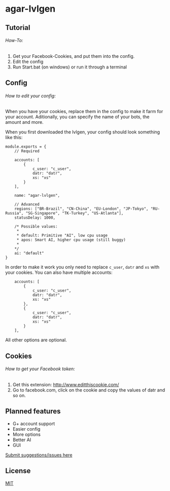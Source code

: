 # agar-lvlgen

## Tutorial
###### How-To:
1. Get your Facebook-Cookies, and put them into the config.
2. Edit the config
3. Run Start.bat (on windows) or run it through a terminal

## Config
###### How to edit your config:
When you have your cookies, replace them in the config to make it farm for your account.
Aditionally, you can specify the name of your bots, the amount and more.

When you first downloaded the lvlgen, your config should look something like this:
```
module.exports = {
	// Required
	
	accounts: [
		{
			c_user: "c_user",
			datr: "datr",
			xs: "xs"
		}
	],
	
	name: "agar-lvlgen",
	
	// Advanced
	regions: ["BR-Brazil", "CN-China", "EU-London", "JP-Tokyo", "RU-Russia", "SG-Singapore", "TK-Turkey", "US-Atlanta"],
	statusDelay: 1000,
	
	/* Possible values:
	 *
	 * default: Primitive "AI", low cpu usage
	 * apos: Smart AI, higher cpu usage (still buggy)
	 * 
	*/
	ai: "default"
}
```
In order to make it work you only need to replace ```c_user```, ```datr``` and ```xs``` with your cookies. You can also have multiple accounts:
```
	accounts: [
		{
			c_user: "c_user",
			datr: "datr",
			xs: "xs"
		},
		{
			c_user: "c_user",
			datr: "datr",
			xs: "xs"
		}
	],
```
All other options are optional.

## Cookies
###### How to get your Facebook token:
1. Get this extension: http://www.editthiscookie.com/
2. Go to facebook.com, click on the cookie and copy the values of datr and so on.

## Planned features
* G+ account support
* Easier config
* More options
* Better AI
* GUI

[Submit suggestions/issues here](../../issues)

## License
[MIT](/LICENSE.md)
